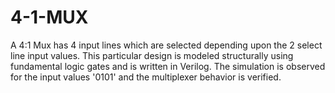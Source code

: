 # 4-1-MUX
A 4:1 Mux has 4 input lines which are selected depending upon the 2 select line input values. This particular design is modeled structurally using fundamental logic gates and is written in Verilog. The simulation is observed for the input values '0101' and the multiplexer behavior is verified.
